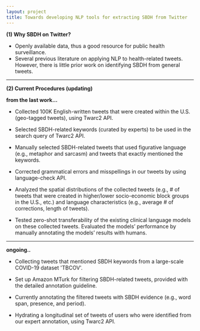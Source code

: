 ```yaml
---
layout: project
title: Towards developing NLP tools for extracting SBDH from Twitter 
---
```


**(1) Why SBDH on Twitter?**

- Openly available data, thus a good resource for public health surveillance. 
- Several previous literature on applying NLP to health-related tweets. However, there is little prior work on identifying SBDH from general tweets. 

---------------------------

**(2) Current Procedures (updating)**

**from the last work...**

- Collected 100K English-written tweets that were created within the U.S. (geo-tagged tweets), using Twarc2 API. 

- Selected SBDH-related keywords (curated by experts) to be used in the search query of Twarc2 API. 

- Manually selected SBDH-related tweets that used figurative language (e.g., metaphor and sarcasm) and tweets that exactly mentioned the keywords. 

- Corrected grammatical errors and misspellings in our tweets by using language-check API. 

- Analyzed the spatial distributions of the collected tweets (e.g., # of tweets that were created in higher/lower socio-economic block groups in the U.S., etc.) and language characteristics (e.g., average # of corrections, length of tweets).

- Tested zero-shot transferability of the existing clinical language models on these collected tweets.
Evaluated the models’ performance by manually annotating the models’ results with humans. 

----------

**ongoing..**
- Collecting tweets that mentioned SBDH keywords from a large-scale COVID-19 dataset 'TBCOV'. 

- Set up Amazon MTurk for filtering SBDH-related tweets, provided with the detailed annotation guideline.

- Currently annotating the filtered tweets with SBDH evidence (e.g., word span, presence, and period). 

- Hydrating a longitudinal set of tweets of users who were identified from our expert annotation, using Twarc2 API.
